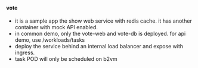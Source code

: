 #### vote 

- it is a sample app the show web service with redis cache. it has another container with mock API enabled. 
- in common demo, only the vote-web and vote-db is deployed. for api demo, use /workloads/tasks
- deploy the service behind an internal load balancer and expose with ingress.
- task POD will only be scheduled on b2vm
